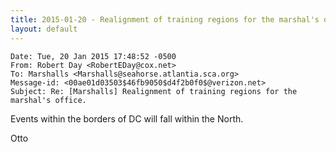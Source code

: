 ```yaml
---
title: 2015-01-20 - Realignment of training regions for the marshal's office.
layout: default
---
```


```
Date: Tue, 20 Jan 2015 17:48:52 -0500
From: Robert Day <RobertEDay@cox.net>
To: Marshalls <Marshalls@seahorse.atlantia.sca.org>
Message-id: <00ae01d03503$46fb9050$d4f2b0f0$@verizon.net>
Subject: Re: [Marshalls] Realignment of training regions for the marshal's office.
```

Events within the borders of DC will fall within the North.


Otto
